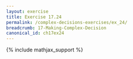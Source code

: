 ```yaml
---
layout: exercise
title: Exercise 17.24
permalink: /complex-decisions-exercises/ex_24/
breadcrumb: 17-Making-Complex-Decision
canonical_id: ch17ex24
---
```


{% include mathjax_support %}
